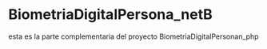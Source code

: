 # BiometriaDigitalPersona_netB

esta es la parte complementaria del proyecto BiometriaDigitalPersonan_php
